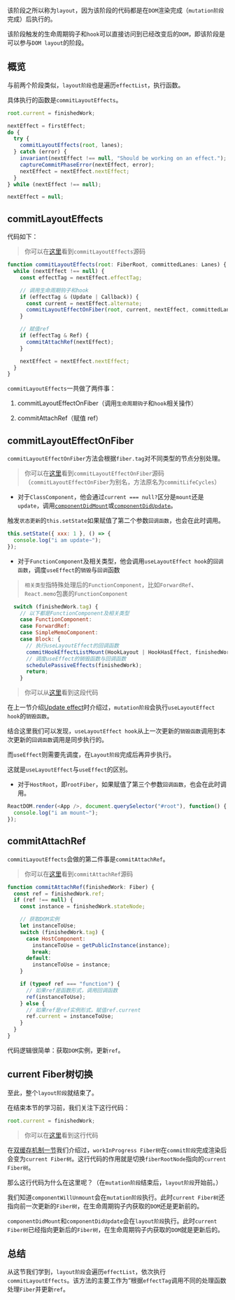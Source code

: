 该阶段之所以称为`layout`，因为该阶段的代码都是在`DOM`渲染完成（`mutation阶段`完成）后执行的。

该阶段触发的生命周期钩子和`hook`可以直接访问到已经改变后的`DOM`，即该阶段是可以参与`DOM layout`的阶段。

## 概览

与前两个阶段类似，`layout阶段`也是遍历`effectList`，执行函数。

具体执行的函数是`commitLayoutEffects`。

```js
root.current = finishedWork;

nextEffect = firstEffect;
do {
  try {
    commitLayoutEffects(root, lanes);
  } catch (error) {
    invariant(nextEffect !== null, "Should be working on an effect.");
    captureCommitPhaseError(nextEffect, error);
    nextEffect = nextEffect.nextEffect;
  }
} while (nextEffect !== null);

nextEffect = null;
```

## commitLayoutEffects

代码如下：

> 你可以在[这里](https://github.com/facebook/react/blob/970fa122d8188bafa600e9b5214833487fbf1092/packages/react-reconciler/src/ReactFiberWorkLoop.new.js#L2302)看到`commitLayoutEffects`源码

```js
function commitLayoutEffects(root: FiberRoot, committedLanes: Lanes) {
  while (nextEffect !== null) {
    const effectTag = nextEffect.effectTag;

    // 调用生命周期钩子和hook
    if (effectTag & (Update | Callback)) {
      const current = nextEffect.alternate;
      commitLayoutEffectOnFiber(root, current, nextEffect, committedLanes);
    }

    // 赋值ref
    if (effectTag & Ref) {
      commitAttachRef(nextEffect);
    }

    nextEffect = nextEffect.nextEffect;
  }
}
```

`commitLayoutEffects`一共做了两件事：

1. commitLayoutEffectOnFiber（调用`生命周期钩子`和`hook`相关操作）

2. commitAttachRef（赋值 ref）

## commitLayoutEffectOnFiber

`commitLayoutEffectOnFiber`方法会根据`fiber.tag`对不同类型的节点分别处理。

> 你可以在[这里](https://github.com/facebook/react/blob/970fa122d8188bafa600e9b5214833487fbf1092/packages/react-reconciler/src/ReactFiberCommitWork.new.js#L459)看到`commitLayoutEffectOnFiber`源码（`commitLayoutEffectOnFiber`为别名，方法原名为`commitLifeCycles`）

- 对于`ClassComponent`，他会通过`current === null?`区分是`mount`还是`update`，调用[`componentDidMount`](https://github.com/facebook/react/blob/970fa122d8188bafa600e9b5214833487fbf1092/packages/react-reconciler/src/ReactFiberCommitWork.new.js#L538)或[`componentDidUpdate`](https://github.com/facebook/react/blob/970fa122d8188bafa600e9b5214833487fbf1092/packages/react-reconciler/src/ReactFiberCommitWork.new.js#L592)。

触发`状态更新`的`this.setState`如果赋值了第二个参数`回调函数`，也会在此时调用。

```js
this.setState({ xxx: 1 }, () => {
  console.log("i am update~");
});
```

- 对于`FunctionComponent`及相关类型，他会调用`useLayoutEffect hook`的`回调函数`，调度`useEffect`的`销毁`与`回调`函数

> `相关类型`指特殊处理后的`FunctionComponent`，比如`ForwardRef`、`React.memo`包裹的`FunctionComponent`

```js
  switch (finishedWork.tag) {
    // 以下都是FunctionComponent及相关类型
    case FunctionComponent:
    case ForwardRef:
    case SimpleMemoComponent:
    case Block: {
      // 执行useLayoutEffect的回调函数
      commitHookEffectListMount(HookLayout | HookHasEffect, finishedWork);
      // 调度useEffect的销毁函数与回调函数
      schedulePassiveEffects(finishedWork);
      return;
    }
```

> 你可以从[这里](https://github.com/facebook/react/blob/1fb18e22ae66fdb1dc127347e169e73948778e5a/packages/react-reconciler/src/ReactFiberCommitWork.old.js#L465-L491)看到这段代码

在上一节介绍[Update effect](./mutation.html#update-effect)时介绍过，`mutation阶段`会执行`useLayoutEffect hook`的`销毁函数`。

结合这里我们可以发现，`useLayoutEffect hook`从上一次更新的`销毁函数`调用到本次更新的`回调函数`调用是同步执行的。

而`useEffect`则需要先调度，在`Layout阶段`完成后再异步执行。

这就是`useLayoutEffect`与`useEffect`的区别。

- 对于`HostRoot`，即`rootFiber`，如果赋值了第三个参数`回调函数`，也会在此时调用。

```js
ReactDOM.render(<App />, document.querySelector("#root"), function() {
  console.log("i am mount~");
});
```

## commitAttachRef

`commitLayoutEffects`会做的第二件事是`commitAttachRef`。

> 你可以在[这里](https://github.com/facebook/react/blob/970fa122d8188bafa600e9b5214833487fbf1092/packages/react-reconciler/src/ReactFiberCommitWork.new.js#L823)看到`commitAttachRef`源码

```js
function commitAttachRef(finishedWork: Fiber) {
  const ref = finishedWork.ref;
  if (ref !== null) {
    const instance = finishedWork.stateNode;

    // 获取DOM实例
    let instanceToUse;
    switch (finishedWork.tag) {
      case HostComponent:
        instanceToUse = getPublicInstance(instance);
        break;
      default:
        instanceToUse = instance;
    }

    if (typeof ref === "function") {
      // 如果ref是函数形式，调用回调函数
      ref(instanceToUse);
    } else {
      // 如果ref是ref实例形式，赋值ref.current
      ref.current = instanceToUse;
    }
  }
}
```

代码逻辑很简单：获取`DOM`实例，更新`ref`。

## current Fiber树切换

至此，整个`layout阶段`就结束了。

在结束本节的学习前，我们关注下这行代码：

```js
root.current = finishedWork;
```

> 你可以在[这里](https://github.com/facebook/react/blob/970fa122d8188bafa600e9b5214833487fbf1092/packages/react-reconciler/src/ReactFiberWorkLoop.new.js#L2022)看到这行代码

在[双缓存机制一节](../process/doubleBuffer.html#什么是-双缓存)我们介绍过，`workInProgress Fiber树`在`commit阶段`完成渲染后会变为`current Fiber树`。这行代码的作用就是切换`fiberRootNode`指向的`current Fiber树`。

那么这行代码为什么在这里呢？（在`mutation阶段`结束后，`layout阶段`开始前。）

我们知道`componentWillUnmount`会在`mutation阶段`执行。此时`current Fiber树`还指向前一次更新的`Fiber树`，在生命周期钩子内获取的`DOM`还是更新前的。

`componentDidMount`和`componentDidUpdate`会在`layout阶段`执行。此时`current Fiber树`已经指向更新后的`Fiber树`，在生命周期钩子内获取的`DOM`就是更新后的。

## 总结

从这节我们学到，`layout阶段`会遍历`effectList`，依次执行`commitLayoutEffects`。该方法的主要工作为“根据`effectTag`调用不同的处理函数处理`Fiber`并更新`ref`。
